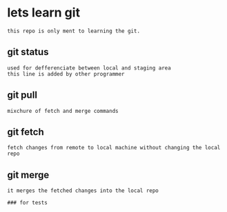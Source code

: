 # lets learn git
	this repo is only ment to learning the git.
## git status
	used for defferenciate between local and staging area
	this line is added by other programmer
## git pull
	mixchure of fetch and merge commands
## git fetch
	fetch changes from remote to local machine without changing the local repo
## git merge
	it merges the fetched changes into the local repo
	
	### for tests
